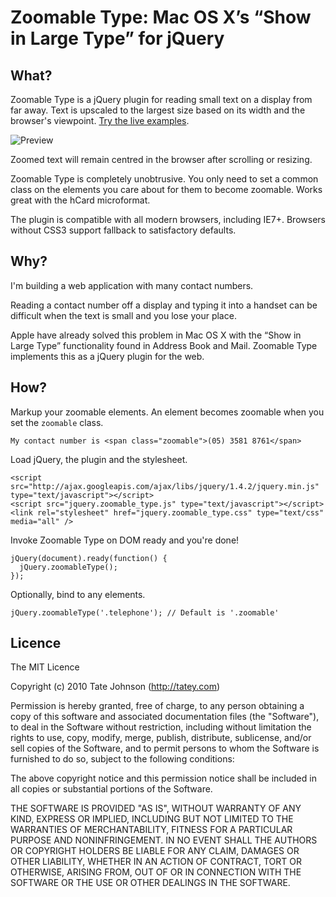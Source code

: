 # Zoomable Type: Mac OS X’s “Show in Large Type” for jQuery

## What?

Zoomable Type is a jQuery plugin for reading small text on a display from far away. Text is upscaled to the largest size based on its width and the browser's viewpoint. [Try the live examples](http://zoomabletype.tatey.com/).

![Preview](http://cloud.github.com/downloads/tatey/jquery.zoomable_type/preview.png)

Zoomed text will remain centred in the browser after scrolling or resizing.

Zoomable Type is completely unobtrusive. You only need to set a common class on the elements you care about for them to become zoomable. Works great with the hCard microformat.

The plugin is compatible with all modern browsers, including IE7+. Browsers without CSS3 support fallback to satisfactory defaults.

## Why?

I'm building a web application with many contact numbers.

Reading a contact number off a display and typing it into a handset can be difficult when the text is small and you lose your place.

Apple have already solved this problem in Mac OS X with the “Show in Large Type” functionality found in Address Book and Mail. Zoomable Type implements this as a jQuery plugin for the web.

## How?

Markup your zoomable elements. An element becomes zoomable when you set the `zoomable` class.

    My contact number is <span class="zoomable">(05) 3581 8761</span>
    
Load jQuery, the plugin and the stylesheet.

    <script src="http://ajax.googleapis.com/ajax/libs/jquery/1.4.2/jquery.min.js" type="text/javascript"></script>
    <script src="jquery.zoomable_type.js" type="text/javascript"></script>
    <link rel="stylesheet" href="jquery.zoomable_type.css" type="text/css" media="all" />
    
Invoke Zoomable Type on DOM ready and you're done!

    jQuery(document).ready(function() {
      jQuery.zoomableType();
    });
    
Optionally, bind to any elements.

    jQuery.zoomableType('.telephone'); // Default is '.zoomable'

## Licence

The MIT Licence

Copyright (c) 2010 Tate Johnson (http://tatey.com)

Permission is hereby granted, free of charge, to any person obtaining a copy
of this software and associated documentation files (the "Software"), to deal
in the Software without restriction, including without limitation the rights
to use, copy, modify, merge, publish, distribute, sublicense, and/or sell
copies of the Software, and to permit persons to whom the Software is
furnished to do so, subject to the following conditions:

The above copyright notice and this permission notice shall be included in
all copies or substantial portions of the Software.

THE SOFTWARE IS PROVIDED "AS IS", WITHOUT WARRANTY OF ANY KIND, EXPRESS OR
IMPLIED, INCLUDING BUT NOT LIMITED TO THE WARRANTIES OF MERCHANTABILITY,
FITNESS FOR A PARTICULAR PURPOSE AND NONINFRINGEMENT. IN NO EVENT SHALL THE
AUTHORS OR COPYRIGHT HOLDERS BE LIABLE FOR ANY CLAIM, DAMAGES OR OTHER
LIABILITY, WHETHER IN AN ACTION OF CONTRACT, TORT OR OTHERWISE, ARISING FROM,
OUT OF OR IN CONNECTION WITH THE SOFTWARE OR THE USE OR OTHER DEALINGS IN
THE SOFTWARE.
